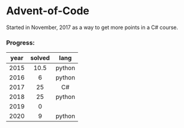 # Advent-of-Code

Started in November, 2017 as a way to get more points in a C# course. 

### Progress:
| year | solved | lang |
| :--: | :----: | :--: |
| 2015 | 10.5 | python |
| 2016 | 6 | python |
| 2017 | 25 | C# |
| 2018 | 25 | python |
| 2019 | 0 | |
| 2020 | 9 | python |
